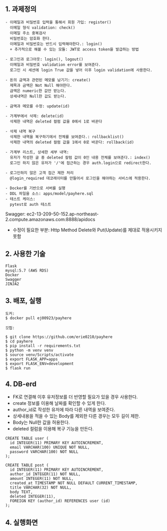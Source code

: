 ## 1. 과제정의

```
- 이메일과 비밀번호 입력을 통해서 회원 가입: register()
  이메일 형식 validation: check()
  이메일 주소 중복검사
  비밀번호는 암호화 한다.
  이메일과 비밀번호는 반드시 입력해야한다.: login()
  + 추가적으로 해볼 수 있는 모듈: JWT로 access token을 발급하는 방법

- 로그인과 로그아웃: login(), logout()
  이메일과 비밀번호 validation error를 보여준다.
  로그인 시 세션에 login True 값을 넣어 이후 login validation에 사용한다.

- 돈의 금액과 관련된 메모를 남기기: create()
  제목과 금액은 Not Null 해야한다.
  금액은 numeric한 값만 받는다.
  상세내역은 Null한 값도 받는다.

- 금액과 메모를 수정: update(id)

- 가계부에서 삭제: delete(id)
  삭제한 내역은 deleted 컬럼 값을 0에서 1로 바꾼다

- 삭제 내역 복구
  삭제한 내역을 복구하기에서 전체를 보여준다.: rollbacklist()
  삭제한 내역의 deleted 컬럼 값을 1에서 0로 바꾼다: rollback(id)

- 가계부 리스트, 상세한 세부 내역:
  유저가 작성한 글 중 deleted 칼럼 값이 0인 내용 전체를 보여준다.: index()
  로그인 하지 않은 유저가 '/'에 접근하는 경우 auth.login으로 redirect한다.

- 로그인하지 않은 고객 접근 제한 처리
  @login_required 데코레이터를 만들어서 로그인을 해야하는 서비스에 적용한다.

- Docker를 기반으로 서버를 실행
- DDL 파일을 소스: apps/model/payhere.sql
- 테스트 케이스:
  pytest로 auth 테스트
```

Swagger:  ec2-13-209-50-152.ap-northeast-2.compute.amazonaws.com:8888/apidocs
* 수정이 필요한 부분: Http Method Delete와 Put(Update)를 제대로 적용시키지 못함


## 2. 사용한 기술

```
Flask
mysql:5.7 (AWS RDS)
Docker
Swagger
JINJA2
```


## 3. 배포, 실행

```
도커: 
$ docker pull ej00923/payhere

깃헙:

$ git clone https://github.com/erie0210/payhere
$ cd payhere
$ pip install -r requirements.txt
$ python -m venv venv
$ source venv/Scripts/activate
$ export FLASK_APP=apps
$ export FLASK_ENV=development
$ flask run
```


## 4. DB-erd

* FK로 연결해 이후 유저정보를 더 반영할 필요가 있을 경우 사용한다.
* create 정보를 이용해 날짜를 확인할 수 있게 한다.
* author_id로 작성한 유저에 따라 다른 내역을 보여준다.
* 상세내용을 적을 수 있는 Body를 제외한 다른 경우는 모두 길이 제한.
* Body는 Null한 값을 허용한다.
* deleted 컬럼을 이용해 복구 기능을 만든다.

```
CREATE TABLE user (
  id INTEGER(11) PRIMARY KEY AUTOINCREMENT,
  email VARCHAR(100) UNIQUE NOT NULL,
  password VARCHAR(100) NOT NULL
);

CREATE TABLE post (
  id INTEGER(11) PRIMARY KEY AUTOINCREMENT,
  author_id INTEGER(11) NOT NULL,
  amount INTEGER(11) NOT NULL,
  created_at TIMESTAMP NOT NULL DEFAULT CURRENT_TIMESTAMP,
  title VARCHAR(32) NOT NULL,
  body TEXT,
  deleted INTEGER(11),
  FOREIGN KEY (author_id) REFERENCES user (id)
);
```

## 4. 실행화면








